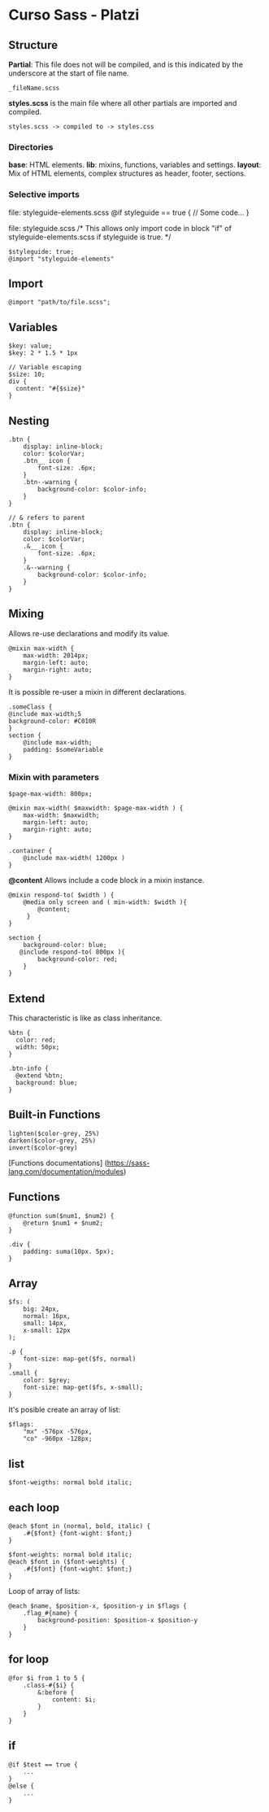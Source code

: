 # Curso Sass - Platzi

## Structure

__Partial__: This file does not will be compiled, and is this 
indicated by the underscore at the start of file name.

    _fileName.scss

__styles.scss__ is the main file where all other partials are 
imported and compiled.
    
    styles.scss -> compiled to -> styles.css

### Directories

__base__: HTML elements.
__lib__: mixins, functions, variables and settings.
__layout__: Mix of HTML elements, complex structures as header, 
footer, sections.

### Selective imports

file: styleguide-elements.scss
    @if styleguide == true {
        // Some code...
    }

file: styleguide.scss
    /* This allows only import code in block "if" of 
    styleguide-elements.scss if styleguide is true. */
    
    $styleguide: true;
    @import "styleguide-elements"

## Import

    @import "path/to/file.scss";


## Variables

    $key: value;
    $key: 2 * 1.5 * 1px
    
    // Variable escaping
    $size: 10;
    div {
      content: "#{$size}"
    }

## Nesting

    .btn {
        display: inline-block;
        color: $colorVar;
        .btn__ icon {
            font-size: .6px;
        }
        .btn--warning {
            background-color: $color-info;
        }
    }

    // & refers to parent
    .btn {
        display: inline-block;
        color: $colorVar;
        .&__ icon {
            font-size: .6px;
        }
        .&--warning {
            background-color: $color-info;
        }
    }

## Mixing

Allows re-use declarations and modify its value.

    @mixin max-width {
        max-width: 2014px;
        margin-left: auto;
        margin-right: auto;
    }

It is possible re-user a mixin in different declarations.
    
    .someClass {
    @include max-width;5
    background-color: #C010R
    }
    section {
        @include max-width;
        padding: $someVariable
    }

### Mixin with parameters

    $page-max-width: 800px;

    @mixin max-width( $maxwidth: $page-max-width ) {
        max-width: $maxwidth;
        margin-left: auto;
        margin-right: auto;
    }

    .container {
        @include max-width( 1200px )
    }

__@content__ Allows include a code block in a mixin instance.

    @mixin respond-to( $width ) {
        @media only screen and ( min-width: $width ){
            @content;
         }
    }
    
    section {
        background-color: blue;
       @include respond-to( 800px ){
            background-color: red;
        }
    }

## Extend

This characteristic is like as class inheritance.

    %btn {
      color: red;
      width: 50px;
    }
    
    .btn-info {
      @extend %btn;
      background: blue;
    }

## Built-in Functions

    lighten($color-grey, 25%)
    darken($color-grey, 25%)
    invert($color-grey)
    
[Functions documentations] (https://sass-lang.com/documentation/modules)

## Functions

    @function sum($num1, $num2) {
        @return $num1 + $num2;
    }

    .div {
        padding: suma(10px. 5px);
    }

## Array

    $fs: (
        big: 24px,
        normal: 16px,
        small: 14px,
        x-small: 12px
    );

    .p {
        font-size: map-get($fs, normal)
    }
    .small {
        color: $grey;
        font-size: map-get($fs, x-small);
    }
    
It's posible create an array of list:

    $flags:
        "mx" -576px -576px,
        "co" -960px -128px;

## list

    $font-weigths: normal bold italic;

## each loop
    
    @each $font in (normal, bold, italic) {
        .#{$font} {font-wight: $font;}
    }

    $font-weights: normal bold italic;
    @each $font in ($font-weights) {
        .#{$font} {font-wight: $font;}
    }

Loop of array of lists:
    
    @each $name, $position-x, $position-y in $flags {
        .flag_#{name} {
            background-position: $position-x $position-y
        }
    }

## for loop

    @for $i from 1 to 5 {
        .class-#{$i} {
            &:before {
                content: $i;
            }
        }
    }

## if

    @if $test == true {
        ...
    }
    @else {
        ...
    }
